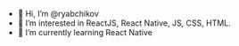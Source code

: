 - 👋 Hi, I’m @ryabchikov
- 👀 I’m interested in ReactJS, React Native, JS, CSS, HTML.
- 🌱 I’m currently learning React Native

<!---
ryabchikov/ryabchikov is a ✨ special ✨ repository because its `README.md` (this file) appears on your GitHub profile.
You can click the Preview link to take a look at your changes.
--->

